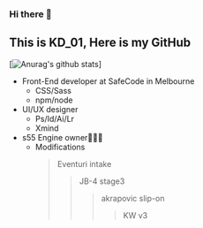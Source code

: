 ### Hi there 👋
    
This is KD_01, Here is my GitHub
----

[![Anurag's github stats](https://github-readme-stats.vercel.app/api?username=lik1rose&show_icons=true&theme=nightowl)]


* Front-End developer at SafeCode in Melbourne
    * CSS/Sass
    * npm/node
* UI/UX designer
    * Ps/Id/Ai/Lr
    * Xmind
* s55 Engine owner👨🏻‍🔧
    * Modifications
      >Eventuri intake
      >>JB-4 stage3
      >>>akrapovic slip-on
      >>>>KW v3





<!--
**lik1rose/lik1rose** is a ✨ _special_ ✨ repository because its `README.md` (this file) appears on your GitHub profile.

Here are some ideas to get you started:

- 🔭 I’m currently working on ...
- 🌱 I’m currently learning ...
- 👯 I’m looking to collaborate on ...
- 🤔 I’m looking for help with ...
- 💬 Ask me about ...
- 📫 How to reach me: ...
- 😄 Pronouns: ...
- ⚡ Fun fact: ...
-->
